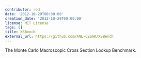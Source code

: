 ```yaml
---
contributor: rod
date: '2012-10-29T00:00:00'
creation_date: '2012-10-29T00:00:00'
license: MIT License
tags: []
title: XSBench
external_url: https://github.com/ANL-CESAR/XSBench
---
```


The Monte Carlo Macroscopic Cross Section Lookup Benchmark.

